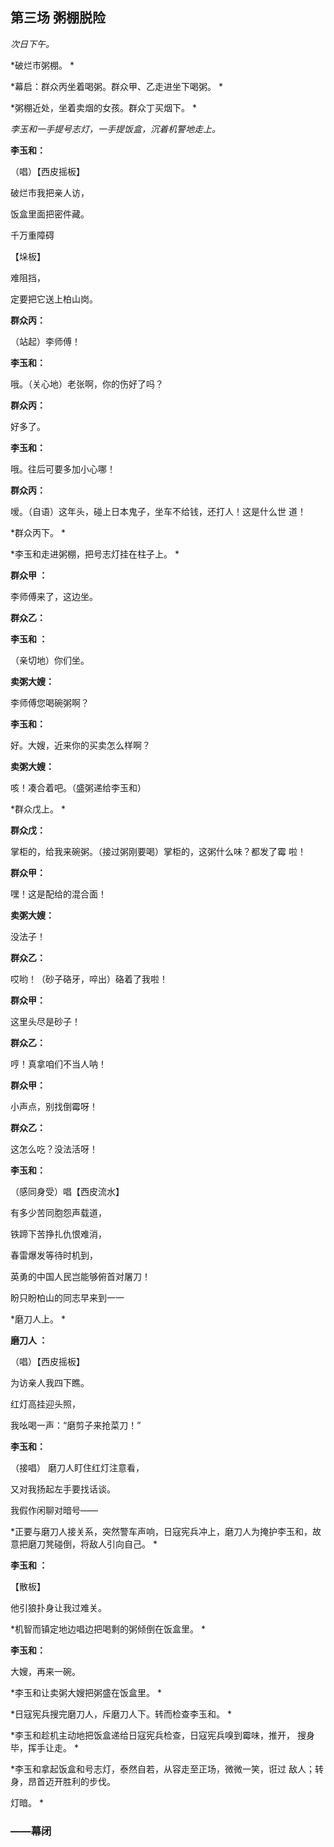 ## 第三场 粥棚脱险 

*次日下午。*
 
*破烂市粥棚。 *

*幕启：群众丙坐着喝粥。群众甲、乙走进坐下喝粥。 *

*粥棚近处，坐着卖烟的女孩。群众丁买烟下。 *

*李玉和一手提号志灯，一手提饭盒，沉着机警地走上。* 

**李玉和：** 

（唱）【西皮摇板】 

破烂市我把亲人访， 

饭盒里面把密件藏。 

千万重障碍 

【垛板】 

难阻挡， 

定要把它送上柏山岗。 

**群众丙：** 

（站起）李师傅！  

**李玉和：**

 哦。（关心地）老张啊，你的伤好了吗？ 

**群众丙：**

 好多了。 

**李玉和：**

 哦。往后可要多加小心哪！ 

**群众丙：**

 嗳。（自语）这年头，碰上日本鬼子，坐车不给钱，还打人！这是什么世 道！ 

*群众丙下。 *

*李玉和走进粥棚，把号志灯挂在柱子上。 *

**群众甲 ：**

李师傅来了，这边坐。 

**群众乙：** 

**李玉和 ：**

（亲切地）你们坐。 

**卖粥大嫂：**

 李师傅您喝碗粥啊？ 

**李玉和：**

 好。大嫂，近来你的买卖怎么样啊？ 

**卖粥大嫂：**

 咳！凑合着吧。（盛粥递给李玉和） 

*群众戊上。 *

**群众戊：**

掌柜的，给我来碗粥。（接过粥刚要喝）掌柜的，这粥什么味？都发了霉 啦！ 

**群众甲：**

 嘿！这是配给的混合面！ 

**卖粥大嫂：**

 没法子！ 

**群众乙：**

 哎哟！（砂子硌牙，啐出）硌着了我啦！ 

**群众甲：**

 这里头尽是砂子！ 

**群众乙：**

 哼！真拿咱们不当人呐！ 

**群众甲：**

 小声点，别找倒霉呀！ 

**群众乙：**

 这怎么吃？没法活呀！ 

**李玉和：**

 （感同身受）唱【西皮流水】 

有多少苦同胞怨声载道， 

铁蹄下苦挣扎仇恨难消， 

春雷爆发等待时机到， 

英勇的中国人民岂能够俯首对屠刀！ 

盼只盼柏山的同志早来到一一 

*磨刀人上。 *

**磨刀人 ：**

（唱）【西皮摇板】 

为访亲人我四下瞧。 

红灯高挂迎头照， 

我吆喝一声：“磨剪子来抢菜刀！” 

**李玉和：**

 （接唱） 
磨刀人盯住红灯注意看， 

又对我扬起左手要找话谈。 

我假作闲聊对暗号—— 

*正要与磨刀人接关系，突然警车声响，日寇宪兵冲上，磨刀人为掩护李玉和，故意把磨刀凳碰倒，将敌人引向自己。 *

**李玉和 ：**

【散板】 

他引狼扑身让我过难关。 

*机智而镇定地边唱边把喝剩的粥倾倒在饭盒里。 *

**李玉和：**

 大嫂，再来一碗。 

*李玉和让卖粥大嫂把粥盛在饭盒里。 *

*日寇宪兵搜完磨刀人，斥磨刀人下。转而检查李玉和。 *

*李玉和趁机主动地把饭盒递给日寇宪兵检查，日寇宪兵嗅到霉味，推开， 搜身毕，挥手让走。 *

*李玉和拿起饭盒和号志灯，泰然自若，从容走至正场，微微一笑，诳过 敌人；转身，昂首迈开胜利的步伐。 

灯暗。 *

### ——幕闭 
